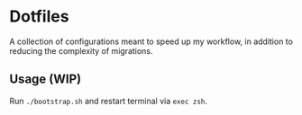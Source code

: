 # Dotfiles

A collection of configurations meant to speed up my workflow,
in addition to reducing the complexity of migrations.

## Usage (WIP)

Run `./bootstrap.sh` and restart terminal via `exec zsh`.
